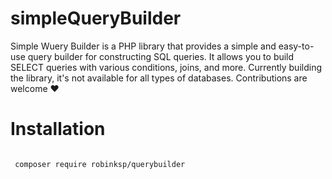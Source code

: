 
# simpleQueryBuilder

Simple Wuery Builder is a PHP library that provides a simple and easy-to-use query builder for constructing SQL queries. It allows you to build SELECT queries with various conditions, joins, and more. Currently building the library, it's not available for all types of databases. Contributions are welcome ❤️

# Installation

```
 
 composer require robinksp/querybuilder 

```
